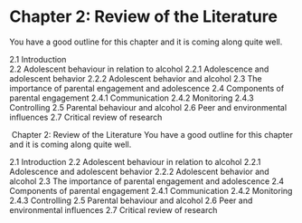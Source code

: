 #  Chapter 2: Review of the Literature
You have a good outline for this chapter and it is coming along quite well.

2.1 Introduction  
2.2 Adolescent behaviour in relation to alcohol
	 2.2.1 Adolescence and adolescent behavior
	 2.2.2 Adolescent behavior and alcohol
2.3 The importance of parental engagement and adolescence
2.4 Components of parental engagement
	 2.4.1 Communication
	 2.4.2 Monitoring
	 2.4.3 Controlling
2.5 Parental behaviour and alcohol
2.6 Peer and environmental influences
2.7 Critical review of research



    
    
    
    
    
    
    
    
    
    
    
 Chapter 2: Review of the Literature
You have a good outline for this chapter and it is coming along quite well.

2.1 Introduction
2.2 Adolescent behaviour in relation to alcohol
	2.2.1 Adolescence and adolescent behavior
	2.2.2 Adolescent behavior and alcohol
2.3 The importance of parental engagement and adolescence
2.4 Components of parental engagement
	2.4.1 Communication
	2.4.2 Monitoring
	2.4.3 Controlling
2.5 Parental behaviour and alcohol
2.6 Peer and environmental influences
2.7 Critical review of research


    
    
    
    
    
    
    
    
    
    
    
    
    
    
    
    
    
    
    